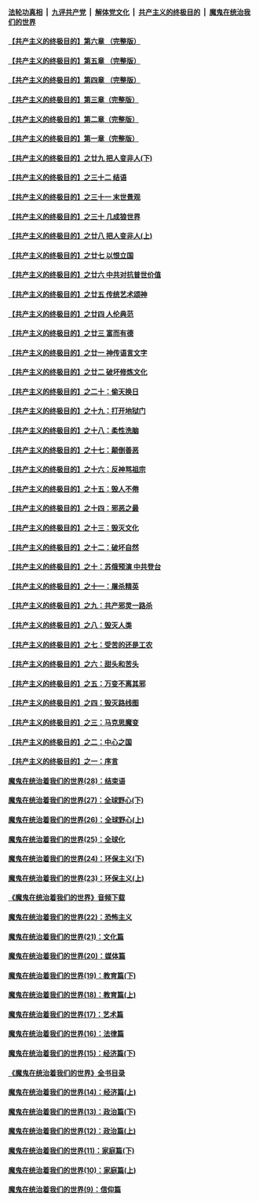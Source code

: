 ####  [法轮功真相](../../../../basic/blob/master/README.md?t=07161831) &nbsp;|&nbsp; [九评共产党](../../../../9ping.md/blob/master/README.md?t=07161831) &nbsp;|&nbsp; [解体党文化](../../../../jtdwh.md/blob/master/README.md?t=07161831)  &nbsp;|&nbsp; [共产主义的终极目的](../../../../gczydzjmd.md/blob/master/README.md?t=07161831) &nbsp;|&nbsp; [魔鬼在统治我们的世界](../../../../mgztzwmdsj.md/blob/master/README.md?t=07161831) 

#### [【共产主义的终极目的】第六章 （完整版）](../pages/nsc422/n11428913.md?t=07161831) 

#### [【共产主义的终极目的】第五章 （完整版）](../pages/nsc422/n11428912.md?t=07161831) 

#### [【共产主义的终极目的】第四章 （完整版）](../pages/nsc422/n11428907.md?t=07161831) 

#### [【共产主义的终极目的】第三章（完整版）](../pages/nsc422/n11428848.md?t=07161831) 

#### [【共产主义的终极目的】第二章（完整版）](../pages/nsc422/n11428831.md?t=07161831) 

#### [【共产主义的终极目的】第一章（完整版）](../pages/nsc422/n11417651.md?t=07161831) 

#### [【共产主义的终极目的】之廿九 把人变非人(下)](../pages/nsc422/n11344140.md?t=07161831) 

#### [【共产主义的终极目的】之三十二 结语](../pages/nsc422/n11360535.md?t=07161831) 

#### [【共产主义的终极目的】之三十一 末世景观](../pages/nsc422/n11351129.md?t=07161831) 

#### [【共产主义的终极目的】之三十 几成狼世界](../pages/nsc422/n11348280.md?t=07161831) 

#### [【共产主义的终极目的】之廿八 把人变非人(上)](../pages/nsc422/n11340492.md?t=07161831) 

#### [【共产主义的终极目的】之廿七 以恨立国](../pages/nsc422/n11336944.md?t=07161831) 

#### [【共产主义的终极目的】之廿六 中共对抗普世价值](../pages/nsc422/n11324785.md?t=07161831) 

#### [【共产主义的终极目的】之廿五 传统艺术颂神](../pages/nsc422/n11296396.md?t=07161831) 

#### [【共产主义的终极目的】之廿四 人伦典范](../pages/nsc422/n11296397.md?t=07161831) 

#### [【共产主义的终极目的】之廿三 富而有德](../pages/nsc422/n11283598.md?t=07161831) 

#### [【共产主义的终极目的】之廿一 神传语言文字](../pages/nsc422/n11263265.md?t=07161831) 

#### [【共产主义的终极目的】之廿二 破坏修炼文化](../pages/nsc422/n11245728.md?t=07161831) 

#### [【共产主义的终极目的】之二十：偷天换日](../pages/nsc422/n11238846.md?t=07161831) 

#### [【共产主义的终极目的】之十九：打开地狱门](../pages/nsc422/n11206376.md?t=07161831) 

#### [【共产主义的终极目的】之十八：柔性洗脑](../pages/nsc422/n11199994.md?t=07161831) 

#### [【共产主义的终极目的】之十七：颠倒善恶](../pages/nsc422/n11179782.md?t=07161831) 

#### [【共产主义的终极目的】之十六：反神骂祖宗](../pages/nsc422/n11166798.md?t=07161831) 

#### [【共产主义的终极目的】之十五：毁人不倦](../pages/nsc422/n11166792.md?t=07161831) 

#### [【共产主义的终极目的】之十四：邪恶之最](../pages/nsc422/n11150249.md?t=07161831) 

#### [【共产主义的终极目的】之十三：毁灭文化](../pages/nsc422/n11135227.md?t=07161831) 

#### [【共产主义的终极目的】之十二：破坏自然](../pages/nsc422/n11135214.md?t=07161831) 

#### [【共产主义的终极目的】之十：苏俄预演 中共登台](../pages/nsc422/n11118424.md?t=07161831) 

#### [【共产主义的终极目的】之十一：屠杀精英](../pages/nsc422/n11118442.md?t=07161831) 

#### [【共产主义的终极目的】之九：共产邪灵一路杀](../pages/nsc422/n11114139.md?t=07161831) 

#### [【共产主义的终极目的】之八：毁灭人类](../pages/nsc422/n11108503.md?t=07161831) 

#### [【共产主义的终极目的】之七：受苦的还是工农](../pages/nsc422/n11101809.md?t=07161831) 

#### [【共产主义的终极目的】之六：甜头和苦头](../pages/nsc422/n11096971.md?t=07161831) 

#### [【共产主义的终极目的】之五：万变不离其邪](../pages/nsc422/n11091285.md?t=07161831) 

#### [【共产主义的终极目的】之四：毁灭路线图](../pages/nsc422/n11086284.md?t=07161831) 

#### [【共产主义的终极目的】之三：马克思魔变](../pages/nsc422/n11061941.md?t=07161831) 

#### [【共产主义的终极目的】之二：中心之国](../pages/nsc422/n11047728.md?t=07161831) 

#### [【共产主义的终极目的】之一：序言](../pages/nsc422/n11086077.md?t=07161831) 

#### [魔鬼在统治着我们的世界(28)：结束语](../pages/nsc422/n10936246.md?t=07161831) 

#### [魔鬼在统治着我们的世界(27)：全球野心(下)](../pages/nsc422/n10928319.md?t=07161831) 

#### [魔鬼在统治着我们的世界(26)：全球野心(上)](../pages/nsc422/n10900318.md?t=07161831) 

#### [魔鬼在统治着我们的世界(25)：全球化](../pages/nsc422/n10788205.md?t=07161831) 

#### [魔鬼在统治着我们的世界(24)：环保主义(下)](../pages/nsc422/n10695307.md?t=07161831) 

#### [魔鬼在统治着我们的世界(23)：环保主义(上)](../pages/nsc422/n10688613.md?t=07161831) 

#### [《魔鬼在统治着我们的世界》音频下载](../pages/nsc422/n10635553.md?t=07161831) 

#### [魔鬼在统治着我们的世界(22)：恐怖主义](../pages/nsc422/n10614727.md?t=07161831) 

#### [魔鬼在统治着我们的世界(21)：文化篇](../pages/nsc422/n10597706.md?t=07161831) 

#### [魔鬼在统治着我们的世界(20)：媒体篇](../pages/nsc422/n10586579.md?t=07161831) 

#### [魔鬼在统治着我们的世界(19)：教育篇(下)](../pages/nsc422/n10564808.md?t=07161831) 

#### [魔鬼在统治着我们的世界(18)：教育篇(上)](../pages/nsc422/n10526970.md?t=07161831) 

#### [魔鬼在统治着我们的世界(17)：艺术篇](../pages/nsc422/n10499093.md?t=07161831) 

#### [魔鬼在统治着我们的世界(16)：法律篇](../pages/nsc422/n10485969.md?t=07161831) 

#### [魔鬼在统治着我们的世界(15)：经济篇(下)](../pages/nsc422/n10469975.md?t=07161831) 

#### [《魔鬼在统治着我们的世界》全书目录](../pages/nsc422/n10464261.md?t=07161831) 

#### [魔鬼在统治着我们的世界(14)：经济篇(上)](../pages/nsc422/n10457370.md?t=07161831) 

#### [魔鬼在统治着我们的世界(13)：政治篇(下)](../pages/nsc422/n10448270.md?t=07161831) 

#### [魔鬼在统治着我们的世界(12)：政治篇(上)](../pages/nsc422/n10444576.md?t=07161831) 

#### [魔鬼在统治着我们的世界(11)：家庭篇(下)](../pages/nsc422/n10440961.md?t=07161831) 

#### [魔鬼在统治着我们的世界(10)：家庭篇(上)](../pages/nsc422/n10435448.md?t=07161831) 

#### [魔鬼在统治着我们的世界(9)：信仰篇](../pages/nsc422/n10432159.md?t=07161831) 

